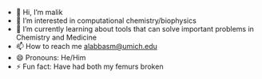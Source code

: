 - 👋 Hi, I’m malik
- 👀 I’m interested in computational chemistry/biophysics 
- 🌱 I’m currently learning about tools that can solve important problems in Chemistry and Medicine
- 📫 How to reach me alabbasm@umich.edu
- 😄 Pronouns: He/Him
- ⚡ Fun fact: Have had both my femurs broken

<!---
alabbasm/alabbasm is a ✨ special ✨ repository because its `README.md` (this file) appears on your GitHub profile.
You can click the Preview link to take a look at your changes.
--->

